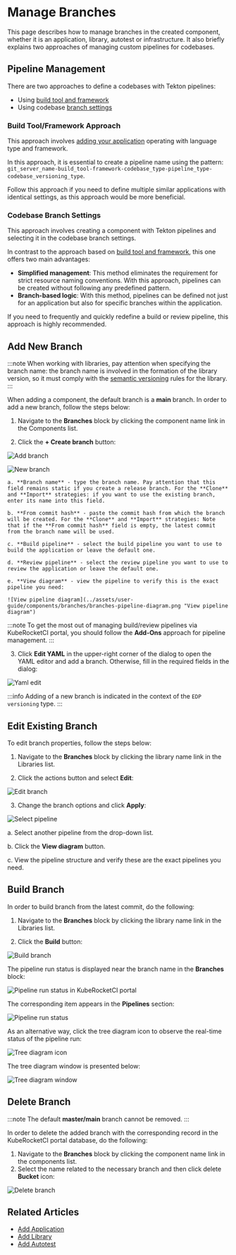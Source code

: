 # Manage Branches

<head>
  <link rel="canonical" href="https://docs.kuberocketci.io/docs/user-guide/manage-branches/" />
</head>

This page describes how to manage branches in the created component, whether it is an application, library, autotest or infrastructure. It also briefly explains two approaches of managing custom pipelines for codebases.

## Pipeline Management

There are two approaches to define a codebases with Tekton pipelines:

  * Using [build tool and framework](../use-cases/tekton-custom-pipelines.md)
  * Using codebase [branch settings](../use-cases/custom-pipelines-flow.md)

### Build Tool/Framework Approach

This approach involves [adding your application](../use-cases/tekton-custom-pipelines.md) operating with language type and framework.

In this approach, it is essential to create a pipeline name using the pattern: `git_server_name-build_tool-framework-codebase_type-pipeline_type-codebase_versioning_type`.

Follow this approach if you need to define multiple similar applications with identical settings, as this approach would be more beneficial.

### Codebase Branch Settings

This approach involves creating a component with Tekton pipelines and selecting it in the codebase branch settings.

In contrast to the approach based on [build tool and framework](../use-cases/tekton-custom-pipelines.md), this one offers two main advantages:

  * **Simplified management**: This method eliminates the requirement for strict resource naming conventions. With this approach, pipelines can be created without following any predefined pattern.
  * **Branch-based logic**: With this method, pipelines can be defined not just for an application but also for specific branches within the application.

If you need to frequently and quickly redefine a build or review pipeline, this approach is highly recommended.

## Add New Branch

:::note
  When working with libraries, pay attention when specifying the branch name: the branch name is involved in the formation of the library version, so it must comply with the [semantic versioning](https://semver.org/) rules for the library.
:::

When adding a component, the default branch is a **main** branch. In order to add a new branch, follow the steps below:

1. Navigate to the **Branches** block by clicking the component name link in the Components list.

2. Click the **+ Create branch** button:

  ![Add branch](../assets/user-guide/components/branches/branches-addbranch.png "Add branch")

  ![New branch](../assets/user-guide/components/branches/branches-create-new-branch.png "New branch")

    a. **Branch name** - type the branch name. Pay attention that this field remains static if you create a release branch. For the **Clone** and **Import** strategies: if you want to use the existing branch, enter its name into this field.

    b. **From commit hash** - paste the commit hash from which the branch will be created. For the **Clone** and **Import** strategies: Note that if the **From commit hash** field is empty, the latest commit from the branch name will be used.

    c. **Build pipeline** - select the build pipeline you want to use to build the application or leave the default one.

    d. **Review pipeline** - select the review pipeline you want to use to review the application or leave the default one.

    e. **View diagram** - view the pipeline to verify this is the exact pipeline you need:

    ![View pipeline diagram](../assets/user-guide/components/branches/branches-pipeline-diagram.png "View pipeline diagram")

  :::note
  To get the most out of managing build/review pipelines via KubeRocketCI portal, you should follow the **Add-Ons** approach for pipeline management.
  :::

3. Click **Edit YAML** in the upper-right corner of the dialog to open the YAML editor and add a branch. Otherwise, fill in the required fields in the dialog:

  ![Yaml edit](../assets/user-guide/components/branches/branches-yaml-edit.png "Yaml edit")

  :::info
    Adding of a new branch is indicated in the context of the `EDP versioning` type.
  :::

## Edit Existing Branch

To edit branch properties, follow the steps below:

1. Navigate to the **Branches** block by clicking the library name link in the Libraries list.

2. Click the actions button and select **Edit**:

  ![Edit branch](../assets/user-guide/components/branches/branches-edit-branch.png "Edit branch")

3. Change the branch options and click **Apply**:

  ![Select pipeline](../assets/user-guide/components/branches/branches-set-pipelines.png "Select pipeline")

  a. Select another pipeline from the drop-down list.

  b. Click the **View diagram** button.

  c. View the pipeline structure and verify these are the exact pipelines you need.

## Build Branch

In order to build branch from the latest commit, do the following:

1. Navigate to the **Branches** block by clicking the library name link in the Libraries list.

2. Click the **Build** button:

  ![Build branch](../assets/user-guide/components/branches/branches-build-branch.png "Build branch")

The pipeline run status is displayed near the branch name in the **Branches** block:

  ![Pipeline run status in KubeRocketCI portal](../assets/user-guide/components/branches/branches-pipeline-run-status.png "Pipeline run status in KubeRocketCI portal")

The corresponding item appears in the **Pipelines** section:

  ![Pipeline run status](../assets/user-guide/components/branches/branches-pipelineruns-list.png "Pipeline run status")

As an alternative way, click the tree diagram icon to observe the real-time status of the pipeline run:

  ![Tree diagram icon](../assets/user-guide/components/branches/branches-tree-diagram-icon.png "Tree diagram icon")

The tree diagram window is presented below:

  ![Tree diagram window](../assets/user-guide/components/branches/branches-tree-diagram-window.png "Tree diagram window")

## Delete Branch

:::note
  The default **master/main** branch cannot be removed.
:::

In order to delete the added branch with the corresponding record in the KubeRocketCI portal database, do the following:

1. Navigate to the **Branches** block by clicking the component name link in the components list.
2. Select the name related to the necessary branch and then click delete **Bucket** icon:

  ![Delete branch](../assets/user-guide/components/branches/branches-delete-branch.png "Delete branch")

## Related Articles

* [Add Application](../user-guide/add-application.md)
* [Add Library](../user-guide/add-library.md)
* [Add Autotest](../user-guide/add-autotest.md)

